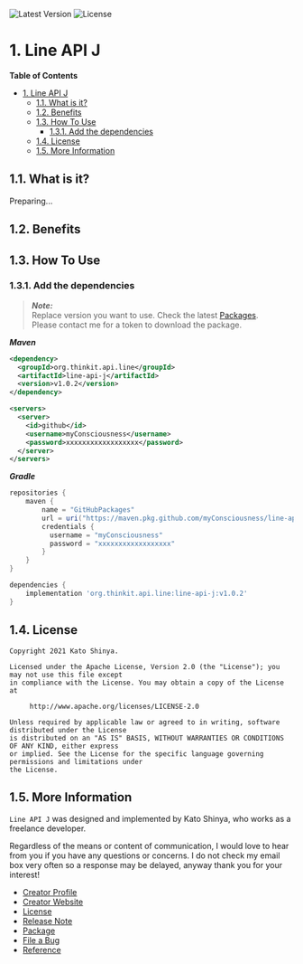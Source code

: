 ![Latest Version](https://img.shields.io/badge/Latest_Version-v1.0.2-27ae60.svg?style=for-the-badge)
![License](https://img.shields.io/badge/License-Apache_2.0-e74c3c.svg?style=for-the-badge)</br>

# 1. Line API J

**Table of Contents**

- [1. Line API J](#1-line-api-j)
  - [1.1. What is it?](#11-what-is-it)
  - [1.2. Benefits](#12-benefits)
  - [1.3. How To Use](#13-how-to-use)
    - [1.3.1. Add the dependencies](#131-add-the-dependencies)
  - [1.4. License](#14-license)
  - [1.5. More Information](#15-more-information)

## 1.1. What is it?

Preparing...

## 1.2. Benefits

## 1.3. How To Use

### 1.3.1. Add the dependencies

> **_Note:_**</br>
> Replace version you want to use. Check the latest [Packages](https://github.com/myConsciousness/line-api-j/packages).</br>
> Please contact me for a token to download the package.

**_Maven_**

```xml
<dependency>
  <groupId>org.thinkit.api.line</groupId>
  <artifactId>line-api-j</artifactId>
  <version>v1.0.2</version>
</dependency>

<servers>
  <server>
    <id>github</id>
    <username>myConsciousness</username>
    <password>xxxxxxxxxxxxxxxxxx</password>
  </server>
</servers>
```

**_Gradle_**

```gradle
repositories {
    maven {
        name = "GitHubPackages"
        url = uri("https://maven.pkg.github.com/myConsciousness/line-api-j")
        credentials {
          username = "myConsciousness"
          password = "xxxxxxxxxxxxxxxxxx"
        }
    }
}

dependencies {
    implementation 'org.thinkit.api.line:line-api-j:v1.0.2'
}
```

## 1.4. License

```license
Copyright 2021 Kato Shinya.

Licensed under the Apache License, Version 2.0 (the "License"); you may not use this file except
in compliance with the License. You may obtain a copy of the License at

     http://www.apache.org/licenses/LICENSE-2.0

Unless required by applicable law or agreed to in writing, software distributed under the License
is distributed on an "AS IS" BASIS, WITHOUT WARRANTIES OR CONDITIONS OF ANY KIND, either express
or implied. See the License for the specific language governing permissions and limitations under
the License.
```

## 1.5. More Information

`Line API J` was designed and implemented by Kato Shinya, who works as a freelance developer.

Regardless of the means or content of communication, I would love to hear from you if you have any questions or concerns. I do not check my email box very often so a response may be delayed, anyway thank you for your interest!

- [Creator Profile](https://github.com/myConsciousness)
- [Creator Website](https://myconsciousness.github.io/)
- [License](https://github.com/myConsciousness/line-api-j/blob/master/LICENSE)
- [Release Note](https://github.com/myConsciousness/line-api-j/releases)
- [Package](https://github.com/myConsciousness/line-api-j/packages)
- [File a Bug](https://github.com/myConsciousness/line-api-j/issues)
- [Reference](https://myconsciousness.github.io/line-api-j/)
